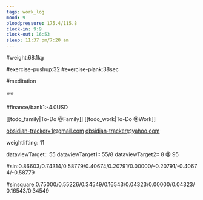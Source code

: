 ```yaml
---
tags: work_log
mood: 9
bloodpressure: 175.4/115.8
clock-in: 9:9
clock-out: 16:53
sleep: 11:37 pm/7:20 am
---
```


#weight:68.1kg

#exercise-pushup:32
#exercise-plank:38sec

#meditation

⭐⭐

#finance/bank1:-4.0USD

[[todo_family|To-Do @Family]]
[[todo_work|To-Do @Work]]

obsidian-tracker+1@gmail.com
obsidian-tracker@yahoo.com

weightlifting: 11

dataviewTarget:: 55
dataviewTarget1:: 55/8
dataviewTarget2:: 8 @ 95

#sin:0.86603/0.74314/0.58779/0.40674/0.20791/0.00000/-0.20791/-0.40674/-0.58779

#sinsquare:0.75000/0.55226/0.34549/0.16543/0.04323/0.00000/0.04323/0.16543/0.34549

